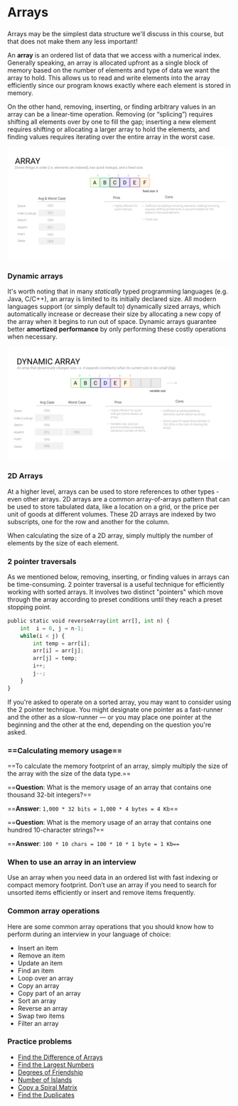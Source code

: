 # Arrays

### 

Arrays may be the simplest data structure we'll discuss in this course, but that does not make them any less important!

An **array** is an ordered list of data that we access with a numerical index. Generally speaking, an array is allocated upfront as a single block of memory based on the number of elements and type of data we want the array to hold. This allows us to read and write elements into the array efficiently since our program knows exactly where each element is stored in memory.

On the other hand, removing, inserting, or finding arbitrary values in an array can be a linear-time operation. Removing (or “splicing”) requires shifting all elements over by one to fill the gap; inserting a new element requires shifting or allocating a larger array to hold the elements, and finding values requires iterating over the entire array in the worst case.

![array](6-Arrays.assets/array_afbeae225d.png)

### Dynamic arrays

It's worth noting that in many *statically* typed programming languages (e.g. Java, C/C++), an array is limited to its initially declared size. All modern languages support (or simply default to) dynamically sized arrays, which automatically increase or decrease their size by allocating a new copy of the array when it begins to run out of space. Dynamic arrays guarantee better **amortized performance** by only performing these costly operations when necessary.

![dynamic array](6-Arrays.assets/dynamic_array_d6d3710a5d.png)

### 2D Arrays

At a higher level, arrays can be used to store references to other types - even other arrays. 2D arrays are a common array-of-arrays pattern that can be used to store tabulated data, like a location on a grid, or the price per unit of goods at different volumes. These 2D arrays are indexed by two subscripts, one for the row and another for the column.

When calculating the size of a 2D array, simply multiply the number of elements by the size of each element.

### 2 pointer traversals

As we mentioned below, removing, inserting, or finding values in arrays can be time-consuming. 2 pointer traversal is a useful technique for efficiently working with sorted arrays. It involves two distinct "pointers" which move through the array according to preset conditions until they reach a preset stopping point.

```python
public static void reverseArray(int arr[], int n) {
	int  i = 0, j = n-1;
	while(i < j) {
		int temp = arr[i];
		arr[i] = arr[j];
		arr[j] = temp;
		i++;
		j--;
	}
}
```

If you're asked to operate on a sorted array, you may want to consider using the 2 pointer technique. You might designate one pointer as a fast-runner and the other as a slow-runner — or you may place one pointer at the beginning and the other at the end, depending on the question you're asked.

### ==Calculating memory usage==

==To calculate the memory footprint of an array, simply multiply the size of the array with the size of the data type.==

==**Question**: What is the memory usage of an array that contains one thousand 32-bit integers?==

==**Answer**: `1,000 * 32 bits = 1,000 * 4 bytes = 4 Kb`==

==**Question**: What is the memory usage of an array that contains one hundred 10-character strings?==

==**Answer**: `100 * 10 chars = 100 * 10 * 1 byte = 1 Kb==`

### When to use an **array** in an interview

Use an array when you need data in an ordered list with fast indexing or compact memory footprint. Don’t use an array if you need to search for unsorted items efficiently or insert and remove items frequently.

### Common array operations

Here are some common array operations that you should know how to perform during an interview in your language of choice:

- Insert an item
- Remove an item
- Update an item
- Find an item
- Loop over an array
- Copy an array
- Copy part of an array
- Sort an array
- Reverse an array
- Swap two items
- Filter an array

### Practice problems

- [Find the Difference of Arrays](https://www.tryexponent.com/courses/software-engineering/swe-practice/difference-of-arrays)
- [Find the Largest Numbers](https://www.tryexponent.com/courses/software-engineering/swe-practice/largest-numbers)
- [Degrees of Friendship](https://www.tryexponent.com/courses/software-engineering/swe-practice/degrees-of-friendship)
- [Number of Islands](https://www.tryexponent.com/courses/software-engineering/swe-practice/number-islands)
- [Copy a Spiral Matrix](https://www.tryexponent.com/courses/software-engineering/swe-practice/matrix-spiral-copy)
- [Find the Duplicates](https://www.tryexponent.com/courses/software-engineering/swe-practice/find-the-duplicates)